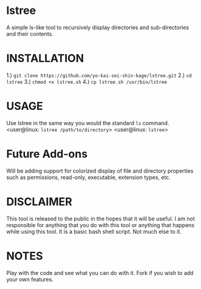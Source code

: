 # lstree
A simple ls-like tool to recursively display directories and sub-directories and their contents.

# INSTALLATION

1.) `git clone https://github.com/yo-kai-sei-shin-kage/lstree.git`
2.) `cd lstree`
3.) `chmod +x lstree.sh`
4.) `cp lstree.sh /usr/bin/lstree`

# USAGE

Use lstree in the same way you would the standard `ls` command.
<user@linux: `lstree /path/to/directory`>
<user@linux: `lstree`>

# Future Add-ons

Will be adding support for colorized display of file and directory properties
such as permissions, read-only, executable, extension types, etc.

# DISCLAIMER

This tool is released to the public in the hopes that it will be useful. I am
not responsible for anything that you do with this tool or anything that happens
while using this tool. It is a basic bash shell script. Not much else to it.

# NOTES

Play with the code and see what you can do with it. Fork if you wish to add
your own features.
